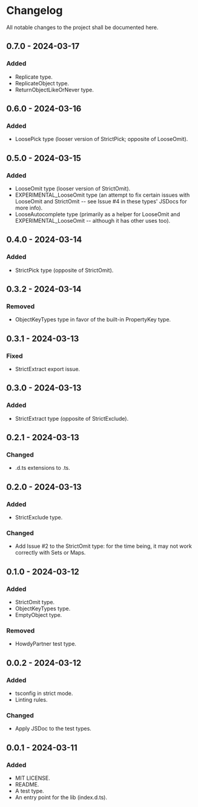 # Changelog

All notable changes to the project shall be documented here.

## 0.7.0 - 2024-03-17

### Added

- Replicate type.
- ReplicateObject type.
- ReturnObjectLikeOrNever type.

## 0.6.0 - 2024-03-16

### Added

- LoosePick type (looser version of StrictPick; opposite of LooseOmit).

## 0.5.0 - 2024-03-15

### Added

- LooseOmit type (looser version of StrictOmit).
- EXPERIMENTAL_LooseOmit type (an attempt to fix certain issues with LooseOmit and StrictOmit -- see Issue #4 in these types' JSDocs for more info).
- LooseAutocomplete type (primarily as a helper for LooseOmit and EXPERIMENTAL_LooseOmit -- although it has other uses too).

## 0.4.0 - 2024-03-14

### Added

- StrictPick type (opposite of StrictOmit).

## 0.3.2 - 2024-03-14

### Removed

- ObjectKeyTypes type in favor of the built-in PropertyKey type.

## 0.3.1 - 2024-03-13

### Fixed

- StrictExtract export issue.

## 0.3.0 - 2024-03-13

### Added

- StrictExtract type (opposite of StrictExclude).

## 0.2.1 - 2024-03-13

### Changed

- .d.ts extensions to .ts.

## 0.2.0 - 2024-03-13

### Added

- StrictExclude type.

### Changed

- Add Issue #2 to the StrictOmit type: for the time being, it may not work correctly with Sets or Maps.

## 0.1.0 - 2024-03-12

### Added

- StrictOmit type.
- ObjectKeyTypes type.
- EmptyObject type.

### Removed

- HowdyPartner test type.

## 0.0.2 - 2024-03-12

### Added

- tsconfig in strict mode.
- Linting rules.

### Changed

- Apply JSDoc to the test types.

## 0.0.1 - 2024-03-11

### Added

- MIT LICENSE.
- README.
- A test type.
- An entry point for the lib (index.d.ts).
